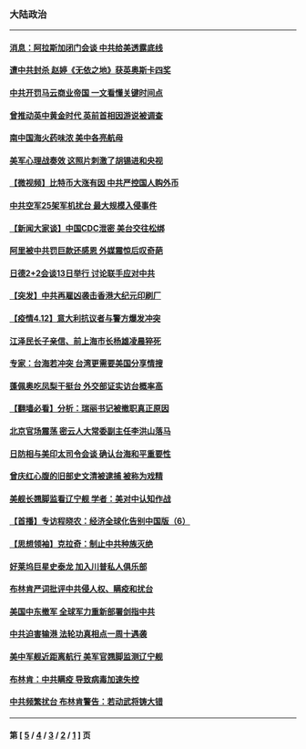 ### 大陆政治
---
#### [消息：阿拉斯加闭门会谈 中共给美透露底线](../../pages/ncid277/n12875608.md) 
#### [遭中共封杀 赵婷《无依之地》获英奥斯卡四奖](../../pages/ncid277/n12875411.md) 
#### [中共开罚马云商业帝国 一文看懂关键时间点](../../pages/ncid277/n12875405.md) 
#### [曾推动英中黄金时代 英前首相因游说被调查](../../pages/ncid277/n12875370.md) 
#### [南中国海火药味浓 美中各亮航母](../../pages/ncid277/n12875243.md) 
#### [美军心理战奏效 这照片刺激了胡锡进和央视](../../pages/ncid277/n12875222.md) 
#### [【微视频】比特币大涨有因 中共严控国人购外币](../../pages/ncid277/n12874883.md) 
#### [中共空军25架军机扰台 最大规模入侵事件](../../pages/ncid277/n12875081.md) 
#### [【新闻大家谈】中国CDC泄密 美台交往松绑](../../pages/ncid277/n12870083.md) 
#### [阿里被中共罚巨款还感恩 外媒震惊后叹奇葩](../../pages/ncid277/n12874747.md) 
#### [日德2+2会谈13日举行 讨论联手应对中共](../../pages/ncid277/n12874750.md) 
#### [【突发】中共再雇凶袭击香港大纪元印刷厂](../../pages/ncid277/n12873647.md) 
#### [【疫情4.12】意大利抗议者与警方爆发冲突](../../pages/ncid277/n12874304.md) 
#### [江泽民长子亲信、前上海市长杨雄凌晨猝死](../../pages/ncid277/n12874340.md) 
#### [专家：台海若冲突 台湾更需要美国分享情搜](../../pages/ncid277/n12873707.md) 
#### [蓬佩奥吃凤梨干挺台 外交部证实访台概率高](../../pages/ncid277/n12873816.md) 
#### [【翻墙必看】分析：瑞丽书记被撤职真正原因](../../pages/ncid277/n12873667.md) 
#### [北京官场震荡 密云人大常委副主任李洪山落马](../../pages/ncid277/n12874290.md) 
#### [日防相与美印太司令会谈 确认台海和平重要性](../../pages/ncid277/n12873669.md) 
#### [曾庆红心腹的旧部史文清被逮捕 被称为戏精](../../pages/ncid277/n12874083.md) 
#### [美舰长翘脚监看辽宁舰 学者：美对中认知作战](../../pages/ncid277/n12873570.md) 
#### [【首播】专访程晓农：经济全球化告别中国版（6）](../../pages/ncid277/n12871927.md) 
#### [【思想领袖】克拉奇：制止中共种族灭绝](../../pages/ncid277/n12859898.md) 
#### [好莱坞巨星史泰龙 加入川普私人俱乐部](../../pages/ncid277/n12873058.md) 
#### [布林肯严词批评中共侵人权、瞒疫和扰台](../../pages/ncid277/n12873017.md) 
#### [美国中东撤军 全球军力重新部署剑指中共](../../pages/ncid277/n12873076.md) 
#### [中共迫害输港 法轮功真相点一周十遇袭](../../pages/ncid277/n12873029.md) 
#### [美中军舰近距离航行 美军官翘脚监测辽宁舰](../../pages/ncid277/n12872888.md) 
#### [布林肯：中共瞒疫 导致病毒加速失控](../../pages/ncid277/n12872839.md) 
#### [中共频繁扰台 布林肯警告：若动武将铸大错](../../pages/ncid277/n12872745.md) 

---
#### 第 [ [5](./5.md) / [4](./4.md) / [3](./3.md) / [2](./2.md) / [1](./1.md) ] 页
